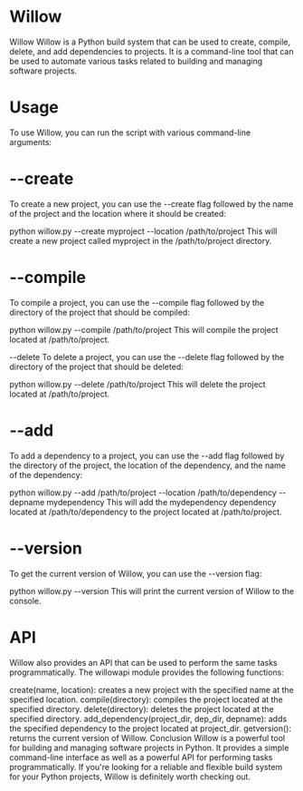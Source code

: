 # Willow

Willow
Willow is a Python build system that can be used to create, compile, delete, and add dependencies to projects. It is a command-line tool that can be used to automate various tasks related to building and managing software projects.

# Usage
To use Willow, you can run the script with various command-line arguments:

# --create
To create a new project, you can use the --create flag followed by the name of the project and the location where it should be created:

python willow.py --create myproject --location /path/to/project
This will create a new project called myproject in the /path/to/project directory.

# --compile
To compile a project, you can use the --compile flag followed by the directory of the project that should be compiled:

python willow.py --compile /path/to/project
This will compile the project located at /path/to/project.

--delete
To delete a project, you can use the --delete flag followed by the directory of the project that should be deleted:

python willow.py --delete /path/to/project
This will delete the project located at /path/to/project.

# --add
To add a dependency to a project, you can use the --add flag followed by the directory of the project, the location of the dependency, and the name of the dependency:

python willow.py --add /path/to/project --location /path/to/dependency --depname mydependency
This will add the mydependency dependency located at /path/to/dependency to the project located at /path/to/project.

# --version
To get the current version of Willow, you can use the --version flag:

python willow.py --version
This will print the current version of Willow to the console.

# API
Willow also provides an API that can be used to perform the same tasks programmatically. The willowapi module provides the following functions:

create(name, location): creates a new project with the specified name at the specified location.
compile(directory): compiles the project located at the specified directory.
delete(directory): deletes the project located at the specified directory.
add_dependency(project_dir, dep_dir, depname): adds the specified dependency to the project located at project_dir.
getversion(): returns the current version of Willow.
Conclusion
Willow is a powerful tool for building and managing software projects in Python. It provides a simple command-line interface as well as a powerful API for performing tasks programmatically. If you're looking for a reliable and flexible build system for your Python projects, Willow is definitely worth checking out.
